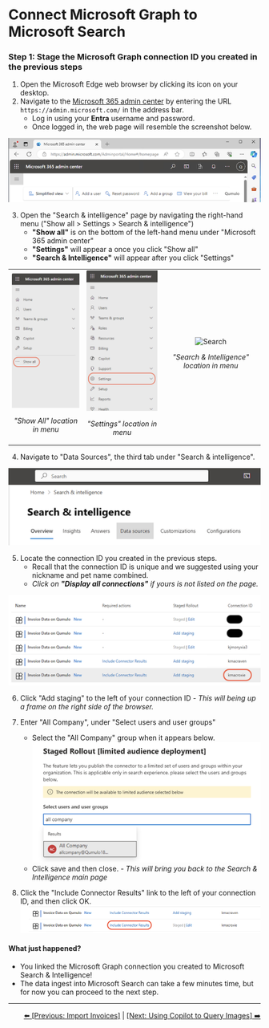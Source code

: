 # Connect Microsoft Graph to Microsoft Search

### Step 1: Stage the Microsoft Graph connection ID you created in the previous steps
1. Open the Microsoft Edge web browser by clicking its icon on your desktop.
2. Navigate to the [Microsoft 365 admin center](https://admin.microsoft.com/) by entering the URL `https://admin.microsoft.com/` in the address bar.
    - Log in using your **Entra** username and password.
    - Once logged in, the web page will resemble the screenshot below. <br>
    
![enter image description here](https://github.com/Qumulo/QumuloCustomConnector/blob/main/workshop/images/ms365-admin-center.png)

3. Open the "Search & intelligence" page by navigating the right-hand menu ("Show all > Settings > Search & intelligence")
    - **"Show all"** is on the bottom of the left-hand menu under "Microsoft 365 admin center"
    - **"Settings"** will appear a once you click "Show all"
    - **"Search & Intelligence"** will appear after you click "Settings"

<table>
  <tr>
    <td align="center">
      <img src="https://github.com/Qumulo/QumuloCustomConnector/blob/main/workshop/images/ms365-adminctr-showall.png" alt="Show All" style="width: 200px;">
      <p><em>"Show All" location in menu</em></p>
    </td>
    <td align="center">
      <img src="https://github.com/Qumulo/QumuloCustomConnector/blob/main/workshop/images/ms365-adminctr-settings.png" alt="Settings" style="width: 200px;">
      <p><em>"Settings" location in menu</em></p>
    </td>
    <td align="center">
      <img src="https://github.com/Qumulo/QumuloCustomConnector/blob/main/workshop/images/ms365-adminctr-search.png.png" alt="Search" style="width: 200px;">
      <p><em>"Search & Intelligence" location in menu</em></p>
    </td>
  </tr>
</table>

4. Navigate to "Data Sources", the third tab under "Search & intelligence".

![enter image description here](https://github.com/Qumulo/QumuloCustomConnector/blob/main/workshop/images/ms365-search-intel-data-sources.png)

5. Locate the connection ID you created in the previous steps.  
    - Recall that the connection ID is unique and we suggested using your nickname and pet name combined. 
    - *Click on **"Display all connections"** if yours is not listed on the page.*

![enter image description here](https://github.com/Qumulo/QumuloCustomConnector/blob/main/workshop/images/ms365-search-intel-find-conn.png)

6. Click "Add staging" to the left of your connection ID
    *- This will being up a frame on the right side of the browser.* 

7. Enter "All Company", under "Select users and user groups"
   - Select the "All Company" group when it appears below. <br>
![enter image description here](https://github.com/Qumulo/QumuloCustomConnector/blob/main/workshop/images/ms365-search-intel-add-all-company.png)
   - Click save and then close.
    *- This will bring you back to the Search & Intelligence main page*

8. Click the "Include Connector Results" link to the left of  your connection ID, and then click OK. <br>
![enter image description here](https://github.com/Qumulo/QumuloCustomConnector/blob/main/workshop/images/ms365-search-intel-include-conn-results.png)

#### What just happened? 
- You linked the Microsoft Graph connection you created to Microsoft Search & Intelligence!
- The data ingest into Microsoft Search can take a few minutes time, but for now you can proceed to the next step.

---
<div align="right">
  <a href="qcc-workshop-import-invoices.md">⬅️ [Previous: Import Invoices]</a> | <a href="qcc-workshop-connect-copilot.md">[Next: Using Copilot to Query Images] ➡️ </a>
</div>